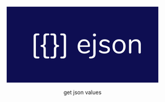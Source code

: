 <p align="center">
<img 
  src="logo.png"
  width="400px"
  height="200px" 
  border="0" 
  alt="ejson">
<br>

<p align="center">get json values</p>